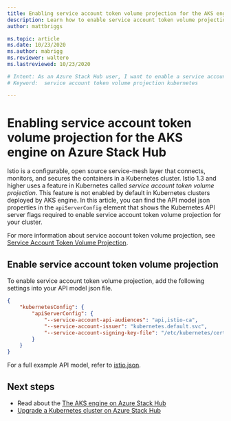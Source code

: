 ```yaml
---
title: Enabling service account token volume projection for the AKS engine on Azure Stack Hub 
description: Learn how to enable service account token volume projection for the AKS engine on Azure Stack Hub
author: mattbriggs

ms.topic: article
ms.date: 10/23/2020
ms.author: mabrigg
ms.reviewer: waltero
ms.lastreviewed: 10/23/2020

# Intent: As an Azure Stack Hub user, I want to enable a service account token volume projection on the Kubernetes cluster using AKS on Azure Stack Hub.
# Keyword:  service account token volume projection kubernetes

---
```



# Enabling service account token volume projection for the AKS engine on Azure Stack Hub

Istio is a configurable, open source service-mesh layer that connects, monitors, and secures the containers in a Kubernetes cluster. Istio 1.3 and higher uses a feature in Kubernetes called *service account token volume projection*. This feature is not enabled by default in Kubernetes clusters deployed by AKS engine. In this article, you can find the API model json properties in the `apiServerConfig` element that shows the Kubernetes API server flags required to enable service account token volume projection for your cluster.

For more information about service account token volume projection, see [Service Account Token Volume Projection](https://kubernetes.io/docs/tasks/configure-pod-container/configure-service-account/#service-account-token-volume-projection).

## Enable service account token volume projection

To enable service account token volume projection, add the following settings into your API model json file. 

```json
{
    "kubernetesConfig": {
        "apiServerConfig": {
            "--service-account-api-audiences": "api,istio-ca",
            "--service-account-issuer": "kubernetes.default.svc",
            "--service-account-signing-key-file": "/etc/kubernetes/certs/apiserver.key"
        }
    }
}
```

For a full example API model, refer to [istio.json](https://github.com/Azure/aks-engine/blob/master/examples/service-mesh/istio.json).

## Next steps

- Read about the [The AKS engine on Azure Stack Hub](azure-stack-kubernetes-aks-engine-overview.md)
- [Upgrade a Kubernetes cluster on Azure Stack Hub](azure-stack-kubernetes-aks-engine-upgrade.md)
